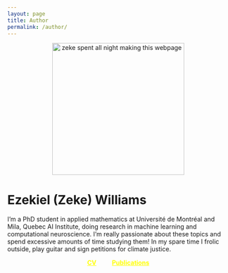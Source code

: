 ```yaml
---
layout: page
title: Author
permalink: /author/
---
```




<p style="text-align:center;"><img src="https://zek3r.github.io/assets/profile.jpeg" title="zeke spent all night making this webpage" width="300"/></p>

# Ezekiel (Zeke) Williams

I’m a PhD student in applied mathematics at Université de Montréal and Mila, Quebec AI Institute, doing research in machine learning and computational neuroscience. I’m really passionate about these topics and spend excessive amounts of time studying them! In my spare time I frolic outside, play guitar and sign petitions for climate justice.


<div style="text-align:center">    
  <a href="https://zek3r.github.io/assets/cv_current.pdf" style="color:yellow;font-weight:bold">CV</a>
  &nbsp; &nbsp; &nbsp; &nbsp;
  <a href="https://scholar.google.ca/citations?user=KwgL380AAAAJ&hl=en&oi=ao" style="color:yellow;font-weight:bold">Publications</a>
</div>
